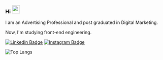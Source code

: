 ### Hi <img src="https://media.giphy.com/media/hvRJCLFzcasrR4ia7z/giphy.gif" width="25px">

I am an Advertising Professional and post graduated in Digital Marketing.

Now, I'm studying front-end engineering.

[![Linkedin Badge](https://img.shields.io/badge/-Linkedin-blue?style=flat-square&logo=Linkedin&logoColor=white&link=https://www.linkedin.com/in/rebeccanayala/)](https://www.linkedin.com/in/rebeccanayala/)
[![Instagram Badge](https://img.shields.io/badge/-Instagram-darkred?style=flat-square&logo=instagram&logoColor=white&link=https://www.instagram.com/rebeccanayala/?hl=pt-br)](https://instagram.com/rebeccanayala)

![Top Langs](https://github-readme-stats.vercel.app/api/top-langs/?username=rebeccanayala)







